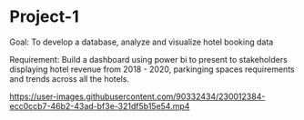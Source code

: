 # Project-1

Goal: To develop a database, analyze and visualize hotel booking data

Requirement:  Build a dashboard using power bi to present to stakeholders displaying hotel revenue from 2018 - 2020, parkinging spaces requirements and trends across all the hotels.

https://user-images.githubusercontent.com/90332434/230012384-ecc0ccb7-46b2-43ad-bf3e-321df5b15e54.mp4


